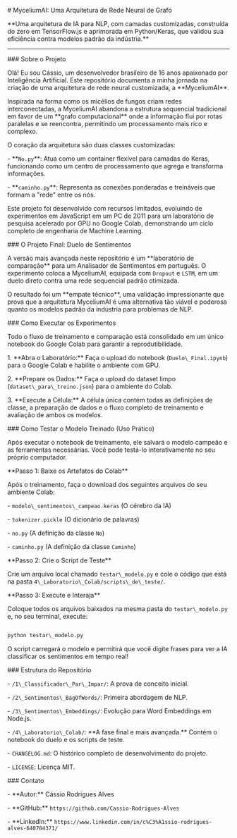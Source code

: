 \# MyceliumAI: Uma Arquitetura de Rede Neural de Grafo



\*\*Uma arquitetura de IA para NLP, com camadas customizadas, construída do zero em TensorFlow.js e aprimorada em Python/Keras, que validou sua eficiência contra modelos padrão da indústria.\*\*



---



\### Sobre o Projeto



Olá! Eu sou Cássio, um desenvolvedor brasileiro de 16 anos apaixonado por Inteligência Artificial. Este repositório documenta a minha jornada na criação de uma arquitetura de rede neural customizada, a \*\*MyceliumAI\*\*.



Inspirada na forma como os micélios de fungos criam redes interconectadas, a MyceliumAI abandona a estrutura sequencial tradicional em favor de um \*\*grafo computacional\*\* onde a informação flui por rotas paralelas e se reencontra, permitindo um processamento mais rico e complexo.



O coração da arquitetura são duas classes customizadas:

\- \*\*`No.py`\*\*: Atua como um container flexível para camadas do Keras, funcionando como um centro de processamento que agrega e transforma informações.

\- \*\*`caminho.py`\*\*: Representa as conexões ponderadas e treináveis que formam a "rede" entre os nós.



Este projeto foi desenvolvido com recursos limitados, evoluindo de experimentos em JavaScript em um PC de 2011 para um laboratório de pesquisa acelerado por GPU no Google Colab, demonstrando um ciclo completo de engenharia de Machine Learning.



\### O Projeto Final: Duelo de Sentimentos



A versão mais avançada neste repositório é um \*\*laboratório de comparação\*\* para um Analisador de Sentimentos em português. O experimento coloca a MyceliumAI, equipada com `Dropout` e `LSTM`, em um duelo direto contra uma rede sequencial padrão otimizada.



O resultado foi um \*\*empate técnico\*\*, uma validação impressionante que prova que a arquitetura MyceliumAI é uma alternativa tão viável e poderosa quanto os modelos padrão da indústria para problemas de NLP.



\### Como Executar os Experimentos



Todo o fluxo de treinamento e comparação está consolidado em um único notebook do Google Colab para garantir a reprodutibilidade.



1\.  \*\*Abra o Laboratório:\*\* Faça o upload do notebook (`Duelo\_Final.ipynb`) para o Google Colab e habilite o ambiente com GPU.

2\.  \*\*Prepare os Dados:\*\* Faça o upload do dataset limpo (`dataset\_para\_treino.json`) para o ambiente do Colab.

3\.  \*\*Execute a Célula:\*\* A célula única contém todas as definições de classe, a preparação de dados e o fluxo completo de treinamento e avaliação de ambos os modelos.



\### Como Testar o Modelo Treinado (Uso Prático)



Após executar o notebook de treinamento, ele salvará o modelo campeão e as ferramentas necessárias. Você pode testá-lo interativamente no seu próprio computador.



\*\*Passo 1: Baixe os Artefatos do Colab\*\*

Após o treinamento, faça o download dos seguintes arquivos do seu ambiente Colab:

\-   `modelo\_sentimentos\_campeao.keras` (O cérebro da IA)

\-   `tokenizer.pickle` (O dicionário de palavras)

\-   `no.py` (A definição da classe `No`)

\-   `caminho.py` (A definição da classe `Caminho`)



\*\*Passo 2: Crie o Script de Teste\*\*

Crie um arquivo local chamado `testar\_modelo.py` e cole o código que está na pasta `4\_Laboratorio\_Colab/scripts\_de\_teste/`.



\*\*Passo 3: Execute e Interaja\*\*

Coloque todos os arquivos baixados na mesma pasta do `testar\_modelo.py` e, no seu terminal, execute:

```bash

python testar\_modelo.py

```

O script carregará o modelo e permitirá que você digite frases para ver a IA classificar os sentimentos em tempo real!



\### Estrutura do Repositório



\-   `/1\_Classificador\_Par\_Impar/`: A prova de conceito inicial.

\-   `/2\_Sentimentos\_BagOfWords/`: Primeira abordagem de NLP.

\-   `/3\_Sentimentos\_Embeddings/`: Evolução para Word Embeddings em Node.js.

\-   `/4\_Laboratorio\_Colab/`: \*\*A fase final e mais avançada.\*\* Contém o notebook do duelo e os scripts de teste.

\-   `CHANGELOG.md`: O histórico completo de desenvolvimento do projeto.

\-   `LICENSE`: Licença MIT.



\### Contato



\- \*\*Autor:\*\* Cássio Rodrigues Alves

\- \*\*GitHub:\*\* `https://github.com/Cassio-Rodrigues-Alves`

\- \*\*LinkedIn:\*\* `https://www.linkedin.com/in/c%C3%A1ssio-rodrigues-alves-640704371/`

